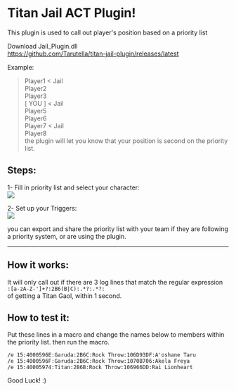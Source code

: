# Titan Jail ACT Plugin!

This plugin is used to call out player's position based on a priority list 

Download Jail_Plugin.dll\
https://github.com/Tarutella/titan-jail-plugin/releases/latest 

Example:
> Player1 < Jail\
> Player2 \
> Player3 \
> [ YOU ] < Jail \
> Player5 \
> Player6 \
> Player7 < Jail\
> Player8 \
the plugin will let you know that your position is second on the priority list.

## Steps:
1- Fill in priority list and select your character:\
![](https://i.gyazo.com/a4b45440d9638561bdc05ecca46d2a26.png)

2- Set up your Triggers:\
![](https://i.gyazo.com/b390d5b56d6730af4c34a60f9f1d96f1.png)

you can export and share the priority list with your team if they are following a priority system, or are using the plugin.
***


## How it works:
It will only call out if there are 3 log lines that match the regular expression\
`:[a-zA-Z-']+?:2B6(B|C):.*?:.*?:`\
of getting a Titan Gaol, within 1 second.

## How to test it:
Put these lines in a macro and change the names below to members within the priority list. 
then run the macro. 

`/e 15:4000596E:Garuda:2B6C:Rock Throw:106D93DF:A'oshane Taru`\
`/e 15:4000596F:Garuda:2B6C:Rock Throw:1070B706:Akela Freya`\
`/e 15:40005974:Titan:2B6B:Rock Throw:106966DD:Rai Lionheart`

Good Luck! :)
